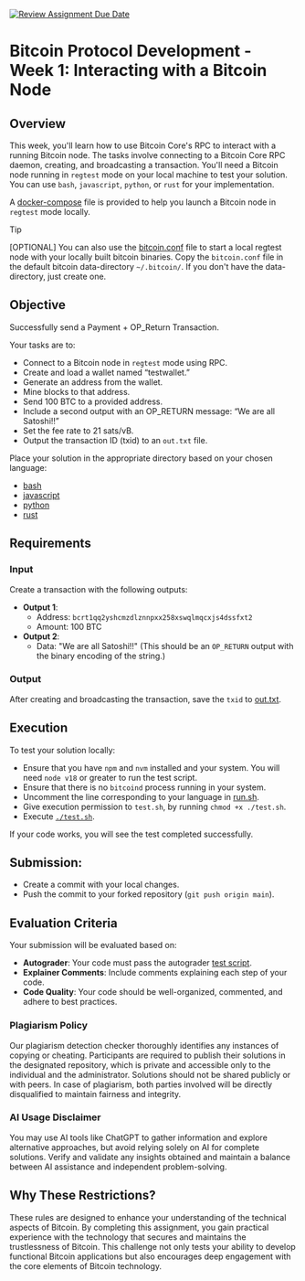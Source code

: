 [![Review Assignment Due Date](https://classroom.github.com/assets/deadline-readme-button-22041afd0340ce965d47ae6ef1cefeee28c7c493a6346c4f15d667ab976d596c.svg)](https://classroom.github.com/a/6wV_DvPD)
# Bitcoin Protocol Development - Week 1: Interacting with a Bitcoin Node

## Overview
This week, you'll learn how to use Bitcoin Core's RPC to interact with a running Bitcoin node. The tasks involve connecting to a Bitcoin Core RPC daemon, creating, and broadcasting a transaction. You'll need a Bitcoin node running in `regtest` mode on your local machine to test your solution. You can use `bash`, `javascript`, `python`, or `rust` for your implementation.

A [docker-compose](./docker-compose.yaml) file is provided to help you launch a Bitcoin node in `regtest` mode locally.

> [!TIP]
> [OPTIONAL] You can also use the [bitcoin.conf](./bitcoin.conf) file to start a local regtest node with your locally built bitcoin binaries.
> Copy the `bitcoin.conf` file in the default bitcoin data-directory `~/.bitcoin/`. If you don't have the data-directory, just create one.

## Objective
Successfully send a Payment + OP_Return Transaction.

Your tasks are to:
- Connect to a Bitcoin node in `regtest` mode using RPC.
- Create and load a wallet named “testwallet.”
- Generate an address from the wallet.
- Mine blocks to that address.
- Send 100 BTC to a provided address.
- Include a second output with an OP_RETURN message: “We are all Satoshi!!”
- Set the fee rate to 21 sats/vB.
- Output the transaction ID (txid) to an `out.txt` file.

Place your solution in the appropriate directory based on your chosen language:
- [bash](./bash/solution.sh)
- [javascript](./javascript/index.js)
- [python](./python/main.py)
- [rust](./rust/src/main.rs)

## Requirements
### Input
Create a transaction with the following outputs:
- **Output 1**:
  - Address: `bcrt1qq2yshcmzdlznnpxx258xswqlmqcxjs4dssfxt2`
  - Amount: 100 BTC
- **Output 2**:
  - Data: "We are all Satoshi!!" (This should be an `OP_RETURN` output with the binary encoding of the string.)

### Output
After creating and broadcasting the transaction, save the `txid` to [out.txt](./out.txt).

## Execution
To test your solution locally:
- Ensure that you have `npm` and `nvm` installed and your system. You will need `node v18` or greater to run the test script.
- Ensure that there is no `bitcoind` process running in your system.
- Uncomment the line corresponding to your language in [run.sh](./run.sh).
- Give execution permission to `test.sh`, by running `chmod +x ./test.sh`.
- Execute [`./test.sh`](./test.sh).

If your code works, you will see the test completed successfully.

## Submission:
 - Create a commit with your local changes.
 - Push the commit to your forked repository (`git push origin main`).

## Evaluation Criteria
Your submission will be evaluated based on:
- **Autograder**: Your code must pass the autograder [test script](./test/test.spec.ts).
- **Explainer Comments**: Include comments explaining each step of your code.
- **Code Quality**: Your code should be well-organized, commented, and adhere to best practices.

### Plagiarism Policy
Our plagiarism detection checker thoroughly identifies any instances of copying or cheating. Participants are required to publish their solutions in the designated repository, which is private and accessible only to the individual and the administrator. Solutions should not be shared publicly or with peers. In case of plagiarism, both parties involved will be directly disqualified to maintain fairness and integrity.

### AI Usage Disclaimer
You may use AI tools like ChatGPT to gather information and explore alternative approaches, but avoid relying solely on AI for complete solutions. Verify and validate any insights obtained and maintain a balance between AI assistance and independent problem-solving.

## Why These Restrictions?
These rules are designed to enhance your understanding of the technical aspects of Bitcoin. By completing this assignment, you gain practical experience with the technology that secures and maintains the trustlessness of Bitcoin. This challenge not only tests your ability to develop functional Bitcoin applications but also encourages deep engagement with the core elements of Bitcoin technology.
